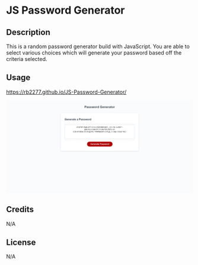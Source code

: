 # JS Password Generator

## Description

This is a random password generator build with JavaScript. You are able to select various choices which will generate your password based off the criteria selected.

## Usage

https://rb2277.github.io/JS-Password-Generator/

![Example Image of the site](Assets/ExampleImage.png)

## Credits

N/A

## License

N/A
